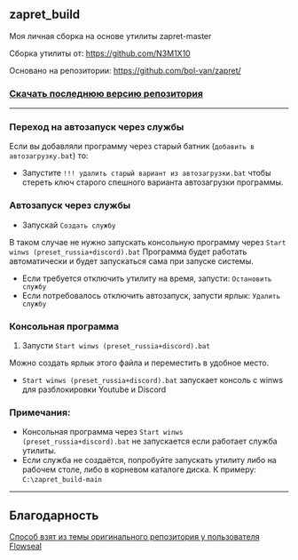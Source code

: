 ## zapret_build

Моя личная сборка на основе утилиты zapret-master

Сборка утилиты от: https://github.com/N3M1X10

Основано на репозитории: https://github.com/bol-van/zapret/

### [Скачать последнюю версию репозитория](https://github.com/N3M1X10/zapret_build/archive/refs/heads/main.zip)

---

### Переход на автозапуск через службы

Если вы добавляли программу через старый батник (`добавить в автозагрузку.bat`) то:
- Запустите `!!! удалить старый вариант из автозагрузки.bat` чтобы стереть ключ старого спешного варианта автозагрузки программы.


### Автозапуск через службы

- Запускай `Создать службу`

В таком случае не нужно запускать консольную программу через `Start winws (preset_russia+discord).bat`
Программа будет работать автоматически и будет запускаться сама при запуске системы.

- Если требуется отключить утилиту на время, запусти: `Остановить службу`
- Если потребовалось отключить автозапуск, запусти ярлык: `Удалить службу`


### Консольная программа
1. Запусти `Start winws (preset_russia+discord).bat`

Можно создать ярлык этого файла и переместить в удобное место.


- `Start winws (preset_russia+discord).bat` запускает консоль с winws для разблокировки Youtube и Discord



### Примечания:

- Консольная программа через `Start winws (preset_russia+discord).bat` не запускается если работает служба утилиты.
- Если служба не создаётся, попробуйте запускать утилиту либо на рабочем столе, либо в корневом каталоге диска. К примеру: `C:\zapret_build-main`


---

## Благодарность

[Способ взят из темы оригинального репозитория у пользователя Flowseal](https://github.com/bol-van/zapret/issues/455#issuecomment-2400503770)
